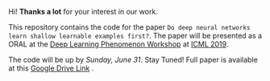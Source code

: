 Hi! **Thanks a lot** for your interest in our work. 

This repository contains the code for the paper `Do deep neural networks learn shallow learnable examples first?`. 
The paper will be presented as a ORAL at the [Deep Learning Phenomenon Workshop](http://deep-phenomena.org/) at [ICML 2019](https://icml.cc/).


The code will be up by *Sunday, June 31*. Stay Tuned! 
Full paper is available at this [Google Drive Link](https://drive.google.com/open?id=150VZUEFmv2hwMLk7ZT4szdyznp6h7FNf) .
